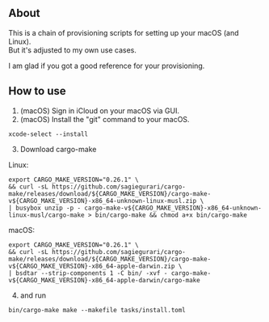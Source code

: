 ## About

This is a chain of provisioning scripts for setting up your macOS (and Linux).  
But it's adjusted to my own use cases.

I am glad if you got a good reference for your provisioning.

## How to use

1. (macOS) Sign in iCloud on your macOS via GUI.
2. (macOS) Install the "git" command to your macOS.

```shellsession
xcode-select --install
```

3. Download cargo-make

Linux:

```shellsession
export CARGO_MAKE_VERSION="0.26.1" \
&& curl -sL https://github.com/sagiegurari/cargo-make/releases/download/${CARGO_MAKE_VERSION}/cargo-make-v${CARGO_MAKE_VERSION}-x86_64-unknown-linux-musl.zip \
| busybox unzip -p - cargo-make-v${CARGO_MAKE_VERSION}-x86_64-unknown-linux-musl/cargo-make > bin/cargo-make && chmod a+x bin/cargo-make
```

macOS:

```shellsession
export CARGO_MAKE_VERSION="0.26.1" \
&& curl -sL https://github.com/sagiegurari/cargo-make/releases/download/${CARGO_MAKE_VERSION}/cargo-make-v${CARGO_MAKE_VERSION}-x86_64-apple-darwin.zip \
| bsdtar --strip-components 1 -C bin/ -xvf - cargo-make-v${CARGO_MAKE_VERSION}-x86_64-apple-darwin/cargo-make
```

4. and run

```shellsession
bin/cargo-make make --makefile tasks/install.toml
```
